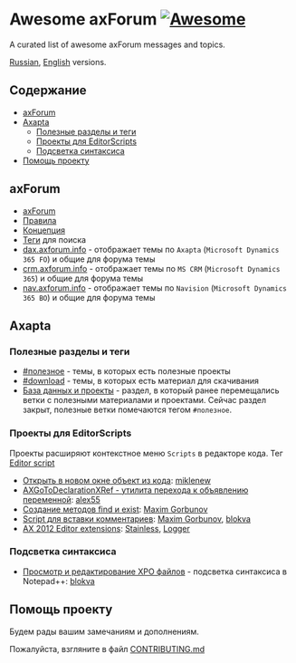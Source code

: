 # Awesome axForum [![Awesome](https://awesome.re/badge.svg)](https://awesome.re)

[project]:https://github.com/mazzy-ax/awesome-axforum
[license]:https://github.com/mazzy-ax/awesome-axforum/blob/master/LICENSE

A curated list of awesome axForum messages and topics.

[Russian](README.md), [English](README.en-us.md) versions.

## Содержание

- [axForum](#axForum)
- [Axapta](#Axapta)
  - [Полезные разделы и теги](#Полезные-разделы-и-теги)
  - [Проекты для EditorScripts](#Проекты-для-EditorScripts)
  - [Подсветка синтаксиса](#Подсветка-синтаксиса)
- [Помощь проекту](#Помощь-проекту)

## axForum

- [axForum](https://axforum.info/)
- [Правила](http://axforum.info/forums/showthread.php?t=2377)
- [Концепция](https://axforum.info/forums/showthread.php?t=267)
- [Теги](https://axforum.info/forums/tags.php) для поиска
- [dax.axforum.info](https://dax.axforum.info/) - отображает темы по `Axapta` (`Microsoft Dynamics 365 FO`) и общие для форума темы
- [crm.axforum.info](https://crm.axforum.info/) - отображает темы по `MS CRM` (`Microsoft Dynamics 365`) и общие для форума темы
- [nav.axforum.info](https://nav.axforum.info/) - отображает темы по `Navision` (`Microsoft Dynamics 365 BO`) и общие для форума темы

## Axapta

### Полезные разделы и теги

- [#полезное](https://axforum.info/forums/tags.php?tag=%D0%BF%D0%BE%D0%BB%D0%B5%D0%B7%D0%BD%D0%BE%D0%B5) - темы, в которых есть полезные проекты
- [#download](https://axforum.info/forums/tags.php?tag=download) - темы, в которых есть материал для скачивания
- [База данных и проекты](https://axforum.info/forums/forumdisplay.php?f=7) - раздел, в который ранее перемещались ветки с полезными материалами и проектами. Сейчас раздел закрыт, полезные ветки помечаются тегом `#полезное`.

### Проекты для EditorScripts

Проекты расширяют контекстное меню `Scripts` в редакторе кода.
Тег [Editor script](http://axforum.info/forums/tags.php?tag=editor+script)

- [Открыть в новом окне объект из кода](http://axforum.info/forums/showthread.php?t=23456): [miklenew]
- [AXGoToDeclarationXRef - утилита перехода к объявлению переменной](http://axforum.info/forums/showthread.php?t=33344): [alex55]
- [Создание методов find и exist](http://axforum.info/forums/showthread.php?t=1850): [Maxim Gorbunov]
- [Script для вставки комментариев](http://axforum.info/forums/showthread.php?t=7788): [Maxim Gorbunov], [blokva]
- [AX 2012 Editor extensions](http://axforum.info/forums/showthread.php?t=47086): [Stainless], [Logger]

### Подсветка синтаксиса

- [Просмотр и редактирование XPO файлов](http://axforum.info/forums/showthread.php?t=11161) - подсветка синтаксиса в Notepad++: [blokva]

## Помощь проекту

Будем рады вашим замечаниям и дополнениям.

Пожалуйста, взгляните в файл [CONTRIBUTING.md](CONTRIBUTING.md)

[alex55]:http://axforum.info/forums/member.php?u=8743
[miklenew]:http://axforum.info/forums/member.php?u=6334
[Maxim Gorbunov]:http://axforum.info/forums/member.php?u=8
[blokva]:http://axforum.info/forums/member.php?u=1496
[Stainless]:http://axforum.info/forums/member.php?u=8467
[Logger]:http://axforum.info/forums/member.php?u=3534